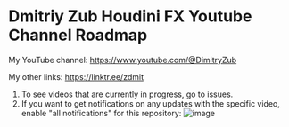 # Dmitriy Zub Houdini FX Youtube Channel Roadmap

My YouTube channel: https://www.youtube.com/@DimitryZub

My other links: https://linktr.ee/zdmit

1. To see videos that are currently in progress, go to issues.
2. If you want to get notifications on any updates with the specific video, enable "all notifications" for this repository:
![image](https://user-images.githubusercontent.com/78694043/227949360-0c2e89ea-f882-441b-83da-18f9933ea143.png)

